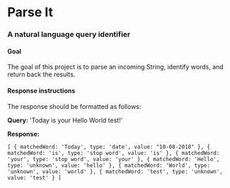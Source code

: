 # Parse It 
### A natural language query identifier

#### Goal
The goal of this project is to parse an incoming String, identify words, and return back the results.

#### Response instructions
The response should be formatted as follows:

<b>Query: </b> 'Today is your Hello World test!'

<b>Response: </b>

`[
    {
        matchedWord: 'Today',
        type: 'date',
        value: "10-08-2018"
    },
    {
        matchedWord: 'is',
        type: 'stop word',
        value: 'is'
    },
    {
        matchedWord: 'your',
        type: 'stop word',
        value: 'your'
    },
    {
        matchedWord: 'Hello',
        type: 'unknown',
        value: 'hello'
    },
    {
        matchedWord: 'World',
        type: 'unknown',
        value: 'world'
    },
    {
        matchedWord: 'test',
        type: 'unknown',
        value: 'test'
    }
]`

 